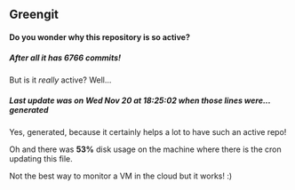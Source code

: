 ## Greengit

#### Do you wonder why this repository is so active?

##### After all it has 6766 commits!

But is it *really* active? Well...

##### Last update was on Wed Nov 20 at 18:25:02 when those lines were... generated

Yes, generated, because it certainly helps a lot to have such an active repo!

Oh and there was **53%** disk usage on the machine
where there is the cron updating this file.

Not the best way to monitor a VM in the cloud but it works! :)
